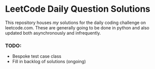 # LeetCode Daily Question Solutions 

This repository houses *my* solutions for the daily coding challenge on leetcode.com. These are generally going to be done in python and also updated both asynchronously and infrequently. 

### TODO: 
- Bespoke test case class
- Fill in backlog of solutions (ongoing)
